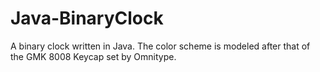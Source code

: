 # Java-BinaryClock
A binary clock written in Java. The color scheme is modeled after that of the GMK 8008 Keycap set by Omnitype.
